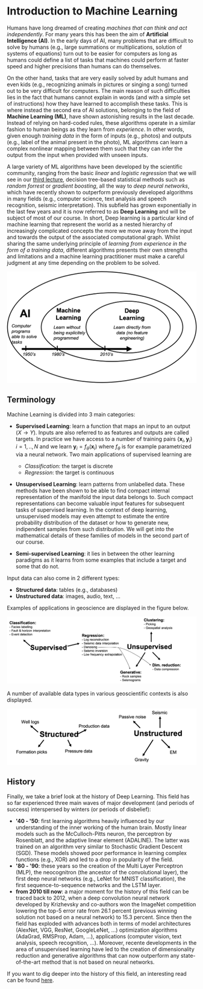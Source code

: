 # Introduction to Machine Learning

Humans have long dreamed of creating *machines that can think and act independently*. For many years this has been the
aim of **Artificial Intelligence (AI)**. In the early days of AI, many problems that are difficult to solve by humans 
(e.g., large summations or multiplications, solution of systems of equations) turn out to be easier for computers as long
as humans could define a list of tasks that machines could perform at faster speed and higher precisions than humans
can do themselves.

On the other hand, tasks that are very easily solved by adult humans and even kids (e.g., recognizing animals in pictures
or singing a song) turned out to be very difficult for computers. The main reason of such difficulties lies in the fact
that humans cannot explain in words (and with a simple set of instructions) how they have learned to accomplish these tasks.
This is where instead the second era of AI solutions, belonging to the field of **Machine Learning (ML)**, have shown astonishing
results in the last decade. Instead of relying on hard-coded rules, these algorithms operate in a similar fashion to human 
beings as they learn from *experience*. In other words, given enough *training data* in the form of inputs (e.g., photos)
and outputs (e.g., label of the animal present in the photo), ML algorithms can learn a complex nonlinear mapping between
them such that they can infer the output from the input when provided with unseen inputs. 

A large variety of ML algorithms have been developed by the scientific community, ranging from the basic *linear* and *logistic 
regression* that we will see in our [third lecture](3_linreg.md), decision tree-based statistical methods such 
as *random forrest* or *gradient boosting*, all the way to *deep neural networks*, which have recently
shown to outperform previously developed algorithms in many fields (e.g., computer science, text analysis and speech recognition,
seismic interpretation). This subfield has grown exponentially in the last few years and it is now referred to as **Deep Learning**
and will be subject of most of our course. In short, Deep learning is a particular kind of machine learning that
represent the world as a nested hierarchy of increasingly complicated concepts the more we move away from the input and towards the
output of the associated computational graph.  Whilst sharing the same underlying principle of *learning from experience in the form 
of a training data*, different algorithms presents their own strengths and limitations and a machine learning practitioner 
must make a careful judgment at any time depending on the problem to be solved.

![AI_ML_DL](figs/ai_ml_dl.png)

## Terminology

Machine Learning is divided into 3 main categories:

- **Supervised Learning**: learn a function that maps an input to an output ($X \rightarrow Y$). Inputs are also referred to as
  features and outputs are called targets. In practice we have access to a number of training pairs 
  $\{ \textbf{x}_i, \textbf{y}_i \} \; i=1,..,N$ and we learn $\textbf{y}_i=f_\theta(\textbf{x}_i)$ 
  where $f_\theta$ is for example parametrized via a neural network. Two main applications
  of supervised learning are
    * *Classification*: the target is discrete
    * *Regression*: the target is continuous
  
- **Unsupervised Learning**: learn patterns from unlabelled data. These methods have been shown to be able to find compact 
  internal representation of the manifold the input data belongs to. Such compact representations can become valuable
  input features for subsequent tasks of supervised learning. In the context of deep learning, unsupervised models
  may even attempt to estimate the entire probability distribution of the dataset or how to generate new, indipendent 
  samples from such distribution. We will get into the mathematical details of these families of
  models in the second part of our course.
  
- **Semi-supervised Learning**: it lies in between the other learning paradigms as it learns from some examples
  that include a target and some that do not.
  
Input data can also come in 2 different types:

- **Structured data**: tables (e.g., databases)
- **Unstructured data**: images, audio, text, ...

Examples of applications in geoscience are displayed in the figure below.

![GEOSCIENTIFIC APPLICATIONS](figs/geo_examples.png)

A number of available data types in various geoscientific contexts is also displayed.

![GEOSCIENTIFIC DATA](figs/geo_datatypes.png)


## History

Finally, we take a brief look at the history of Deep Learning. This field has so far experienced three main 
waves of major development (and periods of success) interspersed by winters (or periods of disbelief):

- **'40 - '50**: first learning algorithms heavily influenced by our understanding of the inner working of the human brain.
  Mostly linear models such as the McCulloch-Pitts neuron, the perceptron by Rosenblatt, and the adaptive linear element
  (ADALINE). The latter was trained on an algorithm very similar to Stochastic Gradient Descent (SGD). These models showed
  poor performance in learning complex functions (e.g., XOR) and led to a drop in popularity of the field.
- **'80 - '90**: these years so the creation of the Multi Layer Perceptron (MLP), the neocognitron (the ancestor of the
  convolutional layer), the first deep neural networks (e.g., LeNet for MNIST classification), the first sequence-to-sequence 
  networks and the LSTM layer.
- **from 2010 till now**: a major moment for the history of this field can be traced back to 2012, when a deep convolution 
  neural network developed by Krizhevsky and co-authors won the ImageNet competition lowering the top-5 error rate from 26.1 percent 
  (previous winning solution not based on a neural network) to 15.3 percent. Since then the field has exploded with advances both
  in terms of model architectures (AlexNet, VGG, ResNet, GoogleLeNet, ...) optimization algorithms (AdaGrad, RMSProp, Adam, ...),
  applications (computer vision, text analysis, speech recognition, ...). Moreover, recente developments in the area of 
  unsupervised learning have led to the creation of dimensionality reduction and generative algorithms that can now
  outperform any state-of-the-art method that is not based on neural networks.
  
If you want to dig deeper into the history of this field, an interesting read can be found 
[here](http://beamlab.org/deeplearning/2017/02/23/deep_learning_101_part1.html).